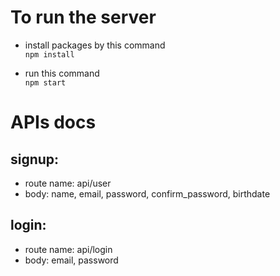 # To run the server

- install packages by this command \
  `npm install`

- run this command \
  `npm start`

# APIs docs

## signup:

- route name: api/user
- body: name, email, password, confirm_password, birthdate

## login:

- route name: api/login
- body: email, password
